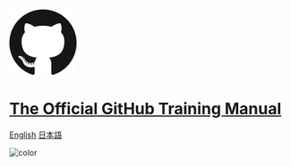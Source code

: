 ![logo](./img/cover.png ':no-zoom')

# [The Official GitHub Training Manual](01_getting_ready_for_class)

[English](01_getting_ready_for_class)
[日本語](/ja/)

![color](#f6f8fa)